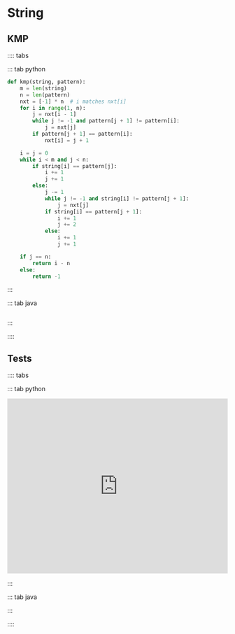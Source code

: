 # String

## KMP

:::: tabs

::: tab python

```py
def kmp(string, pattern):
    m = len(string)
    n = len(pattern)
    nxt = [-1] * n  # i matches nxt[i]
    for i in range(1, n):
        j = nxt[i - 1]
        while j != -1 and pattern[j + 1] != pattern[i]:
            j = nxt[j]
        if pattern[j + 1] == pattern[i]:
            nxt[i] = j + 1

    i = j = 0
    while i < m and j < n:
        if string[i] == pattern[j]:
            i += 1
            j += 1
        else:
            j -= 1
            while j != -1 and string[i] != pattern[j + 1]:
                j = nxt[j]
            if string[i] == pattern[j + 1]:
                i += 1
                j += 2
            else:
                i += 1
                j += 1

    if j == n:
        return i - n
    else:
        return -1
```

:::

::: tab java

```java

```

:::

::::

## Tests

:::: tabs

::: tab python

<iframe height="400px" width="100%" src="https://repl.it/@LucienZhang/string?lite=true" scrolling="no" frameborder="no" allowtransparency="true" allowfullscreen="true" sandbox="allow-forms allow-pointer-lock allow-popups allow-same-origin allow-scripts allow-modals"></iframe>

:::

::: tab java

:::

::::
